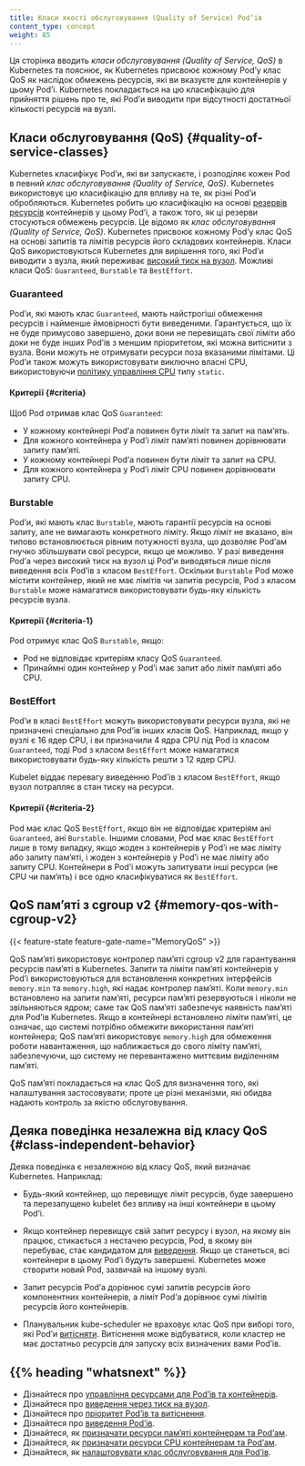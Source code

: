 ```yaml
---
title: Класи якості обслуговування (Quality of Service) Podʼів
content_type: concept
weight: 85
---
```


<!-- overview -->

Ця сторінка вводить _класи обслуговування (Quality of Service, QoS)_ в Kubernetes та пояснює, як Kubernetes присвоює кожному Podʼу клас QoS як наслідок обмежень ресурсів, які ви вказуєте для контейнерів у цьому Podʼі. Kubernetes покладається на цю класифікацію для прийняття рішень про те, які Podʼи виводити при відсутності достатньої кількості ресурсів на вузлі.

<!-- body -->

## Класи обслуговування (QoS) {#quality-of-service-classes}

Kubernetes класифікує Podʼи, які ви запускаєте, і розподіляє кожен Pod в певний _клас обслуговування (Quality of Service, QoS)_. Kubernetes використовує цю класифікацію для впливу на те, як різні Podʼи обробляються. Kubernetes робить цю класифікацію на основі [резервів ресурсів](/docs/concepts/configuration/manage-resources-containers/) контейнерів у цьому Podʼі, а також того, як ці резерви стосуються обмежень ресурсів. Це відомо як _клас обслуговування (Quality of Service, QoS)_. Kubernetes присвоює кожному Podʼу клас QoS на основі запитів та лімітів ресурсів його складових контейнерів. Класи QoS використовуються Kubernetes для вирішення того, які Podʼи виводити з вузла, який переживає [високий тиск на вузол](/docs/concepts/scheduling-eviction/node-pressure-eviction/). Можливі класи QoS: `Guaranteed`, `Burstable` та `BestEffort`.

### Guaranteed

Podʼи, які мають клас `Guaranteed`, мають найстрогіші обмеження ресурсів і найменше ймовірності бути виведеними. Гарантується, що їх не буде примусово завершено, доки вони не перевищать свої ліміти або доки не буде інших Podʼів з меншим пріоритетом, які можна витіснити з вузла. Вони можуть не отримувати ресурси поза вказаними лімітами. Ці Podʼи також можуть використовувати виключно власні CPU, використовуючи [політику управління CPU](/docs/tasks/administer-cluster/cpu-management-policies/#static-policy) типу `static`.

#### Критерії {#criteria}

Щоб Pod отримав клас QoS `Guaranteed`:

* У кожному контейнері Podʼа повинен бути ліміт та запит на памʼять.
* Для кожного контейнера у Podʼі ліміт памʼяті повинен дорівнювати запиту памʼяті.
* У кожному контейнері Podʼа повинен бути ліміт та запит на CPU.
* Для кожного контейнера у Podʼі ліміт CPU повинен дорівнювати запиту CPU.

### Burstable

Podʼи, які мають клас `Burstable`, мають гарантії ресурсів на основі запиту, але не вимагають конкретного ліміту. Якщо ліміт не вказано, він типово встановлюється рівним потужності вузла, що дозволяє Podʼам гнучко збільшувати свої ресурси, якщо це можливо. У разі виведення Podʼа через високий тиск на вузол ці Podʼи виводяться лише після виведення всіх Podʼів з класом `BestEffort`. Оскільки `Burstable` Pod може містити контейнер, який не має лімітів чи запитів ресурсів, Pod з класом `Burstable` може намагатися використовувати будь-яку кількість ресурсів вузла.

#### Критерії {#criteria-1}

Pod отримує клас QoS `Burstable`, якщо:

* Pod не відповідає критеріям класу QoS `Guaranteed`.
* Принаймні один контейнер у Podʼі має запит або ліміт пам\яті або CPU.

### BestEffort

Podʼи в класі `BestEffort` можуть використовувати ресурси вузла, які не призначені спеціально для Podʼів інших класів QoS. Наприклад, якщо у вузлі є 16 ядер CPU, і ви призначили 4 ядра CPU під Pod із класом `Guaranteed`, тоді Pod з класом `BestEffort` може намагатися використовувати будь-яку кількість решти з 12 ядер CPU.

Kubelet віддає перевагу виведенню Podʼів з класом `BestEffort`, якщо вузол потрапляє в стан тиску на ресурси.

#### Критерії {#criteria-2}

Pod має клас QoS `BestEffort`, якщо він не відповідає критеріям ані `Guaranteed`, ані `Burstable`. Іншими словами, Pod має клас `BestEffort` лише в тому випадку, якщо жоден з контейнерів у Podʼі не має ліміту або запиту памʼяті, і жоден з контейнерів у Podʼі не має ліміту або запиту CPU. Контейнери в Podʼі можуть запитувати інші ресурси (не CPU чи памʼять) і все одно класифікуватися як `BestEffort`.

## QoS памʼяті з cgroup v2 {#memory-qos-with-cgroup-v2}

{{< feature-state feature-gate-name="MemoryQoS" >}}

QoS памʼяті використовує контролер памʼяті cgroup v2 для гарантування ресурсів памʼяті в Kubernetes. Запити та ліміти памʼяті контейнерів у Podʼі використовуються для встановлення конкретних інтерфейсів `memory.min` та `memory.high`, які надає контролер памʼяті. Коли `memory.min` встановлено на запити памʼяті, ресурси памʼяті резервуються і ніколи не звільняються ядром; саме так QoS памʼяті забезпечує наявність памʼяті для Podʼів Kubernetes. Якщо в контейнері встановлено ліміти памʼяті, це означає, що системі потрібно обмежити використання памʼяті контейнера; QoS памʼяті використовує `memory.high` для обмеження роботи навантаження, що наближається до свого ліміту памʼяті, забезпечуючи, що систему не перевантажено миттєвим виділенням памʼяті.

QoS памʼяті покладається на клас QoS для визначення того, які налаштування застосовувати; проте це різні механізми, які обидва надають контроль за якістю обслуговування.

## Деяка поведінка незалежна від класу QoS {#class-independent-behavior}

Деяка поведінка є незалежною від класу QoS, який визначає Kubernetes. Наприклад:

* Будь-який контейнер, що перевищує ліміт ресурсів, буде завершено та перезапущено kubelet без впливу на інші контейнери в цьому Podʼі.

* Якщо контейнер перевищує свій запит ресурсу і вузол, на якому він працює, стикається з нестачею ресурсів, Pod, в якому він перебуває, стає кандидатом для [виведення](/docs/concepts/scheduling-eviction/node-pressure-eviction/). Якщо це станеться, всі контейнери в цьому Podʼі будуть завершені. Kubernetes може створити новий Pod, зазвичай на іншому вузлі.

* Запит ресурсів Podʼа дорівнює сумі запитів ресурсів його компонентних контейнерів, а ліміт Podʼа дорівнює сумі лімітів ресурсів його контейнерів.

* Планувальник kube-scheduler не враховує клас QoS при виборі того, які Podʼи [витісняти](/docs/concepts/scheduling-eviction/pod-priority-preemption/#preemption). Витіснення може відбуватися, коли кластер не має достатньо ресурсів для запуску всіх визначених вами Podʼів.

## {{% heading "whatsnext" %}}

* Дізнайтеся про [управління ресурсами для Podʼів та контейнерів](/docs/concepts/configuration/manage-resources-containers/).
* Дізнайтеся про [виведення через тиск на вузол](/docs/concepts/scheduling-eviction/node-pressure-eviction/).
* Дізнайтеся про [пріоритет Podʼів та витіснення](/docs/concepts/scheduling-eviction/pod-priority-preemption/).
* Дізнайтеся про [виведення Podʼів](/docs/concepts/workloads/pods/disruptions/).
* Дізнайтеся, як [призначати ресурси памʼяті контейнерам та Podʼам](/docs/tasks/configure-pod-container/assign-memory-resource/).
* Дізнайтеся, як [призначати ресурси CPU контейнерам та Podʼам](/docs/tasks/configure-pod-container/assign-cpu-resource/).
* Дізнайтеся, як [налаштовувати клас обслуговування для Podʼів](/docs/tasks/configure-pod-container/quality-service-pod/).

